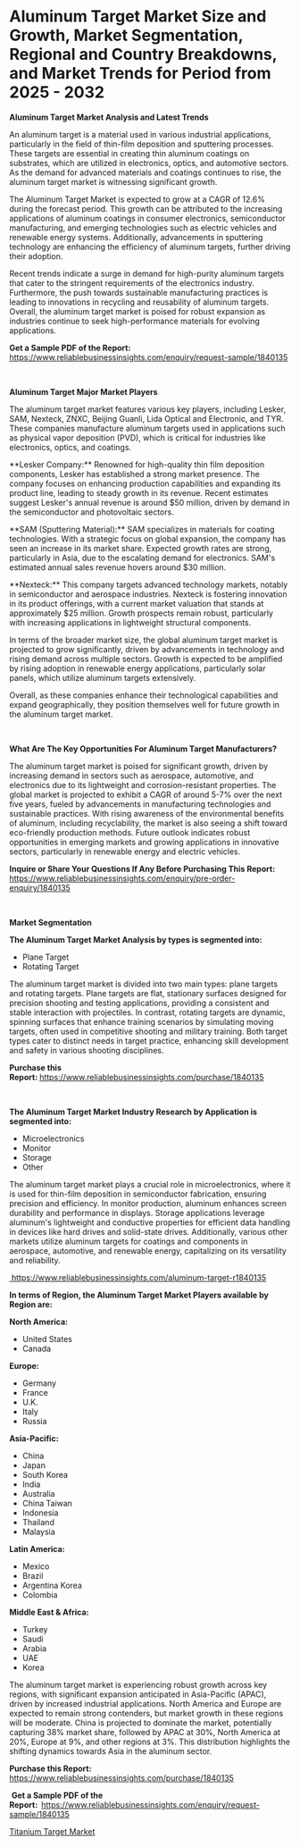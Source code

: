 <p><h1>Aluminum Target Market Size and Growth, Market Segmentation, Regional and Country Breakdowns, and Market Trends for Period from 2025 -  2032</h1></p><p><strong>Aluminum Target Market Analysis and Latest Trends</strong></p>
<p><p>An aluminum target is a material used in various industrial applications, particularly in the field of thin-film deposition and sputtering processes. These targets are essential in creating thin aluminum coatings on substrates, which are utilized in electronics, optics, and automotive sectors. As the demand for advanced materials and coatings continues to rise, the aluminum target market is witnessing significant growth.</p><p>The Aluminum Target Market is expected to grow at a CAGR of 12.6% during the forecast period. This growth can be attributed to the increasing applications of aluminum coatings in consumer electronics, semiconductor manufacturing, and emerging technologies such as electric vehicles and renewable energy systems. Additionally, advancements in sputtering technology are enhancing the efficiency of aluminum targets, further driving their adoption.</p><p>Recent trends indicate a surge in demand for high-purity aluminum targets that cater to the stringent requirements of the electronics industry. Furthermore, the push towards sustainable manufacturing practices is leading to innovations in recycling and reusability of aluminum targets. Overall, the aluminum target market is poised for robust expansion as industries continue to seek high-performance materials for evolving applications.</p></p>
<p><strong>Get a Sample PDF of the Report:&nbsp;</strong> <a href="https://www.reliablebusinessinsights.com/enquiry/request-sample/1840135?utm_campaign=2446&utm_medium=2&utm_source=Github&utm_content=ia&utm_term=01042025&utm_id=aluminum-target">https://www.reliablebusinessinsights.com/enquiry/request-sample/1840135</a></p>
<p>&nbsp;</p>
<p><strong>Aluminum Target Major Market Players</strong></p>
<p><p>The aluminum target market features various key players, including Lesker, SAM, Nexteck, ZNXC, Beijing Guanli, Lida Optical and Electronic, and TYR. These companies manufacture aluminum targets used in applications such as physical vapor deposition (PVD), which is critical for industries like electronics, optics, and coatings.</p><p>**Lesker Company:** Renowned for high-quality thin film deposition components, Lesker has established a strong market presence. The company focuses on enhancing production capabilities and expanding its product line, leading to steady growth in its revenue. Recent estimates suggest Lesker's annual revenue is around $50 million, driven by demand in the semiconductor and photovoltaic sectors.</p><p>**SAM (Sputtering Material):** SAM specializes in materials for coating technologies. With a strategic focus on global expansion, the company has seen an increase in its market share. Expected growth rates are strong, particularly in Asia, due to the escalating demand for electronics. SAM's estimated annual sales revenue hovers around $30 million.</p><p>**Nexteck:** This company targets advanced technology markets, notably in semiconductor and aerospace industries. Nexteck is fostering innovation in its product offerings, with a current market valuation that stands at approximately $25 million. Growth prospects remain robust, particularly with increasing applications in lightweight structural components.</p><p>In terms of the broader market size, the global aluminum target market is projected to grow significantly, driven by advancements in technology and rising demand across multiple sectors. Growth is expected to be amplified by rising adoption in renewable energy applications, particularly solar panels, which utilize aluminum targets extensively.</p><p>Overall, as these companies enhance their technological capabilities and expand geographically, they position themselves well for future growth in the aluminum target market.</p></p>
<p>&nbsp;</p>
<p><strong>What Are The Key Opportunities For Aluminum Target Manufacturers?</strong></p>
<p><p>The aluminum target market is poised for significant growth, driven by increasing demand in sectors such as aerospace, automotive, and electronics due to its lightweight and corrosion-resistant properties. The global market is projected to exhibit a CAGR of around 5-7% over the next five years, fueled by advancements in manufacturing technologies and sustainable practices. With rising awareness of the environmental benefits of aluminum, including recyclability, the market is also seeing a shift toward eco-friendly production methods. Future outlook indicates robust opportunities in emerging markets and growing applications in innovative sectors, particularly in renewable energy and electric vehicles.</p></p>
<p><strong>Inquire or Share Your Questions If Any Before Purchasing This Report:</strong> <a href="https://www.reliablebusinessinsights.com/enquiry/pre-order-enquiry/1840135?utm_campaign=2446&utm_medium=2&utm_source=Github&utm_content=ia&utm_term=01042025&utm_id=aluminum-target">https://www.reliablebusinessinsights.com/enquiry/pre-order-enquiry/1840135</a></p>
<p>&nbsp;</p>
<p><strong>Market Segmentation</strong></p>
<p><strong>The Aluminum Target Market Analysis by types is segmented into:</strong></p>
<p><ul><li>Plane Target</li><li>Rotating Target</li></ul></p>
<p><p>The aluminum target market is divided into two main types: plane targets and rotating targets. Plane targets are flat, stationary surfaces designed for precision shooting and testing applications, providing a consistent and stable interaction with projectiles. In contrast, rotating targets are dynamic, spinning surfaces that enhance training scenarios by simulating moving targets, often used in competitive shooting and military training. Both target types cater to distinct needs in target practice, enhancing skill development and safety in various shooting disciplines.</p></p>
<p><strong>Purchase this Report:&nbsp;</strong><a href="https://www.reliablebusinessinsights.com/purchase/1840135?utm_campaign=2446&utm_medium=2&utm_source=Github&utm_content=ia&utm_term=01042025&utm_id=aluminum-target">https://www.reliablebusinessinsights.com/purchase/1840135</a></p>
<p>&nbsp;</p>
<p><strong>The Aluminum Target Market Industry Research by Application is segmented into:</strong></p>
<p><ul><li>Microelectronics</li><li>Monitor</li><li>Storage</li><li>Other</li></ul></p>
<p><p>The aluminum target market plays a crucial role in microelectronics, where it is used for thin-film deposition in semiconductor fabrication, ensuring precision and efficiency. In monitor production, aluminum enhances screen durability and performance in displays. Storage applications leverage aluminum's lightweight and conductive properties for efficient data handling in devices like hard drives and solid-state drives. Additionally, various other markets utilize aluminum targets for coatings and components in aerospace, automotive, and renewable energy, capitalizing on its versatility and reliability.</p></p>
<p><a href="https://www.reliablebusinessinsights.com/aluminum-target-r1840135?utm_campaign=2446&utm_medium=2&utm_source=Github&utm_content=ia&utm_term=01042025&utm_id=aluminum-target">&nbsp;https://www.reliablebusinessinsights.com/aluminum-target-r1840135</a></p>
<p><strong>In terms of Region, the Aluminum Target Market Players available by Region are:</strong></p>
<p>
    <p> <strong> North America: </strong>
        <ul>
            <li>United States</li>
            <li>Canada</li>
        </ul>
        </p> 
    <p> <strong> Europe: </strong>
        <ul>
            <li>Germany</li>
            <li>France</li>
            <li>U.K.</li>
            <li>Italy</li>
            <li>Russia</li>
        </ul>
        </p> 
    <p> <strong> Asia-Pacific: </strong>
        <ul>
            <li>China</li>
            <li>Japan</li>
            <li>South Korea</li>
            <li>India</li>
            <li>Australia</li>
            <li>China Taiwan</li>
            <li>Indonesia</li>
            <li>Thailand</li>
            <li>Malaysia</li>
        </ul>
        </p> 
    <p> <strong> Latin America: </strong>
        <ul>
            <li>Mexico</li>
            <li>Brazil</li>
            <li>Argentina Korea</li>
            <li>Colombia</li>
        </ul>
        </p> 
    <p> <strong> Middle East & Africa: </strong>
        <ul>
            <li>Turkey</li>
            <li>Saudi</li>
            <li>Arabia</li>
            <li>UAE</li>
            <li>Korea</li>
        </ul>
    </p>
    </p>
<p><p>The aluminum target market is experiencing robust growth across key regions, with significant expansion anticipated in Asia-Pacific (APAC), driven by increased industrial applications. North America and Europe are expected to remain strong contenders, but market growth in these regions will be moderate. China is projected to dominate the market, potentially capturing 38% market share, followed by APAC at 30%, North America at 20%, Europe at 9%, and other regions at 3%. This distribution highlights the shifting dynamics towards Asia in the aluminum sector.</p></p>
<p><strong>Purchase this Report: </strong><a href="https://www.reliablebusinessinsights.com/purchase/1840135?utm_campaign=2446&utm_medium=2&utm_source=Github&utm_content=ia&utm_term=01042025&utm_id=aluminum-target">https://www.reliablebusinessinsights.com/purchase/1840135</a></p>
<p>&nbsp;<strong>Get a Sample PDF of the Report:&nbsp;&nbsp;</strong><a href="https://www.reliablebusinessinsights.com/enquiry/request-sample/1840135?utm_campaign=2446&utm_medium=2&utm_source=Github&utm_content=ia&utm_term=01042025&utm_id=aluminum-target">https://www.reliablebusinessinsights.com/enquiry/request-sample/1840135</a></p>
<p><strong></strong></p>
<p><p><a href="https://github.com/triattwood9919/Market-Research-Report-List-1/blob/main/titanium-target-market.md?utm_campaign=2446&utm_medium=2&utm_source=Github&utm_content=ia&utm_term=01042025&utm_id=aluminum-target">Titanium Target Market</a></p></p>